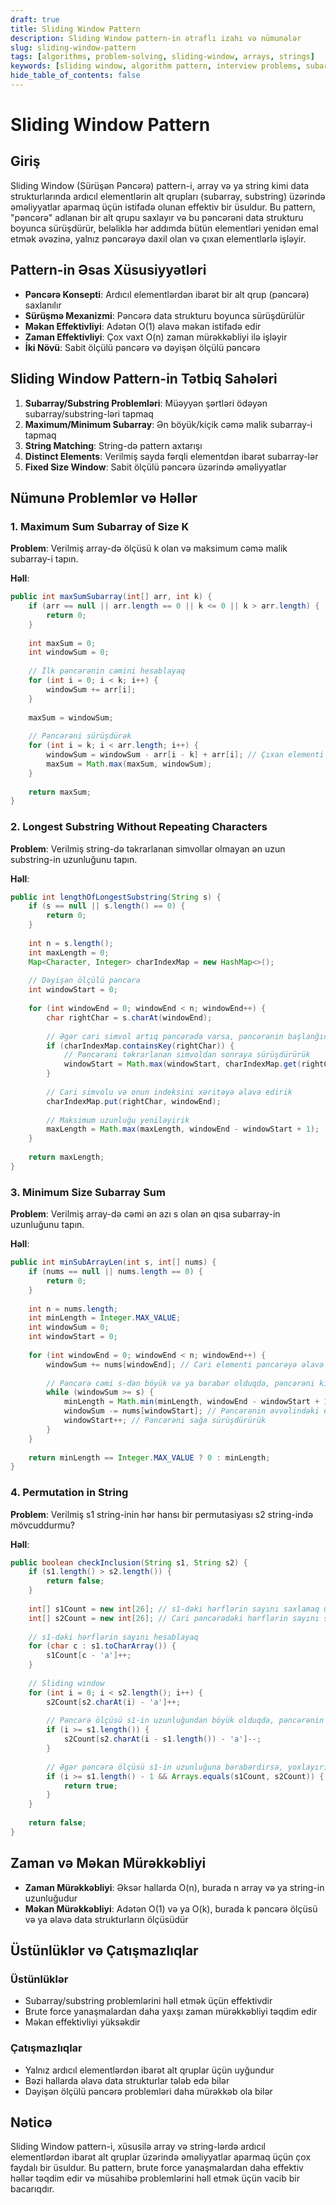 ```yaml
---
draft: true
title: Sliding Window Pattern
description: Sliding Window pattern-in ətraflı izahı və nümunələr
slug: sliding-window-pattern
tags: [algorithms, problem-solving, sliding-window, arrays, strings]
keywords: [sliding window, algorithm pattern, interview problems, subarray, substring]
hide_table_of_contents: false
---
```


# Sliding Window Pattern

## Giriş

Sliding Window (Sürüşən Pəncərə) pattern-i, array və ya string kimi data strukturlarında ardıcıl elementlərin alt qrupları (subarray, substring) üzərində əməliyyatlar aparmaq üçün istifadə olunan effektiv bir üsuldur. Bu pattern, "pəncərə" adlanan bir alt qrupu saxlayır və bu pəncərəni data strukturu boyunca sürüşdürür, beləliklə hər addımda bütün elementləri yenidən emal etmək əvəzinə, yalnız pəncərəyə daxil olan və çıxan elementlərlə işləyir.

## Pattern-in Əsas Xüsusiyyətləri

- **Pəncərə Konsepti**: Ardıcıl elementlərdən ibarət bir alt qrup (pəncərə) saxlanılır
- **Sürüşmə Mexanizmi**: Pəncərə data strukturu boyunca sürüşdürülür
- **Məkan Effektivliyi**: Adətən O(1) əlavə məkan istifadə edir
- **Zaman Effektivliyi**: Çox vaxt O(n) zaman mürəkkəbliyi ilə işləyir
- **İki Növü**: Sabit ölçülü pəncərə və dəyişən ölçülü pəncərə

## Sliding Window Pattern-in Tətbiq Sahələri

1. **Subarray/Substring Problemləri**: Müəyyən şərtləri ödəyən subarray/substring-ləri tapmaq
2. **Maximum/Minimum Subarray**: Ən böyük/kiçik cəmə malik subarray-i tapmaq
3. **String Matching**: String-də pattern axtarışı
4. **Distinct Elements**: Verilmiş sayda fərqli elementdən ibarət subarray-lər
5. **Fixed Size Window**: Sabit ölçülü pəncərə üzərində əməliyyatlar

## Nümunə Problemlər və Həllər

### 1. Maximum Sum Subarray of Size K

**Problem**: Verilmiş array-də ölçüsü k olan və maksimum cəmə malik subarray-i tapın.

**Həll**:

```java
public int maxSumSubarray(int[] arr, int k) {
    if (arr == null || arr.length == 0 || k <= 0 || k > arr.length) {
        return 0;
    }
    
    int maxSum = 0;
    int windowSum = 0;
    
    // İlk pəncərənin cəmini hesablayaq
    for (int i = 0; i < k; i++) {
        windowSum += arr[i];
    }
    
    maxSum = windowSum;
    
    // Pəncərəni sürüşdürək
    for (int i = k; i < arr.length; i++) {
        windowSum = windowSum - arr[i - k] + arr[i]; // Çıxan elementi çıxarıb, yeni elementi əlavə edirik
        maxSum = Math.max(maxSum, windowSum);
    }
    
    return maxSum;
}
```

### 2. Longest Substring Without Repeating Characters

**Problem**: Verilmiş string-də təkrarlanan simvollar olmayan ən uzun substring-in uzunluğunu tapın.

**Həll**:

```java
public int lengthOfLongestSubstring(String s) {
    if (s == null || s.length() == 0) {
        return 0;
    }
    
    int n = s.length();
    int maxLength = 0;
    Map<Character, Integer> charIndexMap = new HashMap<>();
    
    // Dəyişən ölçülü pəncərə
    int windowStart = 0;
    
    for (int windowEnd = 0; windowEnd < n; windowEnd++) {
        char rightChar = s.charAt(windowEnd);
        
        // Əgər cari simvol artıq pəncərədə varsa, pəncərənin başlanğıcını yeniləyirik
        if (charIndexMap.containsKey(rightChar)) {
            // Pəncərəni təkrarlanan simvoldan sonraya sürüşdürürük
            windowStart = Math.max(windowStart, charIndexMap.get(rightChar) + 1);
        }
        
        // Cari simvolu və onun indeksini xəritəyə əlavə edirik
        charIndexMap.put(rightChar, windowEnd);
        
        // Maksimum uzunluğu yeniləyirik
        maxLength = Math.max(maxLength, windowEnd - windowStart + 1);
    }
    
    return maxLength;
}
```

### 3. Minimum Size Subarray Sum

**Problem**: Verilmiş array-də cəmi ən azı s olan ən qısa subarray-in uzunluğunu tapın.

**Həll**:

```java
public int minSubArrayLen(int s, int[] nums) {
    if (nums == null || nums.length == 0) {
        return 0;
    }
    
    int n = nums.length;
    int minLength = Integer.MAX_VALUE;
    int windowSum = 0;
    int windowStart = 0;
    
    for (int windowEnd = 0; windowEnd < n; windowEnd++) {
        windowSum += nums[windowEnd]; // Cari elementi pəncərəyə əlavə edirik
        
        // Pəncərə cəmi s-dən böyük və ya bərabər olduqda, pəncərəni kiçiltməyə çalışırıq
        while (windowSum >= s) {
            minLength = Math.min(minLength, windowEnd - windowStart + 1);
            windowSum -= nums[windowStart]; // Pəncərənin əvvəlindəki elementi çıxarırıq
            windowStart++; // Pəncərəni sağa sürüşdürürük
        }
    }
    
    return minLength == Integer.MAX_VALUE ? 0 : minLength;
}
```

### 4. Permutation in String

**Problem**: Verilmiş s1 string-inin hər hansı bir permutasiyası s2 string-ində mövcuddurmu?

**Həll**:

```java
public boolean checkInclusion(String s1, String s2) {
    if (s1.length() > s2.length()) {
        return false;
    }
    
    int[] s1Count = new int[26]; // s1-dəki hərflərin sayını saxlamaq üçün
    int[] s2Count = new int[26]; // Cari pəncərədəki hərflərin sayını saxlamaq üçün
    
    // s1-dəki hərflərin sayını hesablayaq
    for (char c : s1.toCharArray()) {
        s1Count[c - 'a']++;
    }
    
    // Sliding window
    for (int i = 0; i < s2.length(); i++) {
        s2Count[s2.charAt(i) - 'a']++;
        
        // Pəncərə ölçüsü s1-in uzunluğundan böyük olduqda, pəncərənin əvvəlindəki elementi çıxarırıq
        if (i >= s1.length()) {
            s2Count[s2.charAt(i - s1.length()) - 'a']--;
        }
        
        // Əgər pəncərə ölçüsü s1-in uzunluğuna bərabərdirsə, yoxlayırıq
        if (i >= s1.length() - 1 && Arrays.equals(s1Count, s2Count)) {
            return true;
        }
    }
    
    return false;
}
```

## Zaman və Məkan Mürəkkəbliyi

- **Zaman Mürəkkəbliyi**: Əksər hallarda O(n), burada n array və ya string-in uzunluğudur
- **Məkan Mürəkkəbliyi**: Adətən O(1) və ya O(k), burada k pəncərə ölçüsü və ya əlavə data strukturların ölçüsüdür

## Üstünlüklər və Çatışmazlıqlar

### Üstünlüklər
- Subarray/substring problemlərini həll etmək üçün effektivdir
- Brute force yanaşmalardan daha yaxşı zaman mürəkkəbliyi təqdim edir
- Məkan effektivliyi yüksəkdir

### Çatışmazlıqlar
- Yalnız ardıcıl elementlərdən ibarət alt qruplar üçün uyğundur
- Bəzi hallarda əlavə data strukturlar tələb edə bilər
- Dəyişən ölçülü pəncərə problemləri daha mürəkkəb ola bilər

## Nəticə

Sliding Window pattern-i, xüsusilə array və string-lərdə ardıcıl elementlərdən ibarət alt qruplar üzərində əməliyyatlar aparmaq üçün çox faydalı bir üsuldur. Bu pattern, brute force yanaşmalardan daha effektiv həllər təqdim edir və müsahibə problemlərini həll etmək üçün vacib bir bacarıqdır.